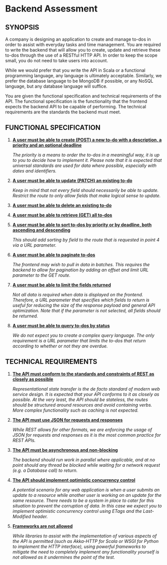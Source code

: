 # **Backend Assessment**

## SYNOPSIS

A company is designing an application to create and manage to-dos in order to assist with everyday tasks and time management. You are required to write the backend that will allow you to create, update and retrieve these to-dos through the use of a RESTful HTTP API. In order to keep the scope small, you do not need to take users into account.

While we would prefer that you write the API in Scala or a functional programming language, any language is ultimately acceptable. Similarly, we prefer the database language to be MongoDB if possible, or any NoSQL language, but any database language will suffice.

You are given the functional specification and technical requirements of the API. The functional specification is the functionality that the frontend expects the backend API to be capable of performing. The technical requirements are the standards the backend must meet.

## FUNCTIONAL SPECIFICATION

1. **<span style="text-decoration:underline;">A user must be able to create (POST) a new to-do with a description, a priority and an optional deadline</span>**

    _The priority is a means to order the to-dos in a meaningful way, it is up to you to decide how to implement it. Please note that it is expected that universal standards are used for data where possible, especially with dates and identifiers._

2. **<span style="text-decoration:underline;">A user must be able to update (PATCH) an existing to-do</span>**

    _Keep in mind that not every field should necessarily be able to update. Restrict the route to only allow fields that make logical sense to update._

3. **<span style="text-decoration:underline;">A user must be able to delete an existing to-do</span>**
4. **<span style="text-decoration:underline;">A user must be able to retrieve (GET) all to-dos</span>**
5. **<span style="text-decoration:underline;">A user must be able to sort to-dos by priority or by deadline, both ascending and descending</span>**

    _This should add sorting by field to the route that is requested in point 4 via a URL parameter._

6. **<span style="text-decoration:underline;">A user must be able to paginate to-dos</span>**

    _The frontend may wish to pull in data in batches. This requires the backend to allow for pagination by adding an offset and limit URL parameter to the GET route._

7. **<span style="text-decoration:underline;">A user must be able to limit the fields returned</span>**

    _Not all data is required when data is displayed on the frontend. Therefore, a URL parameter that specifies which fields to return is useful for reducing the size of the response payload and general API optimization. Note that if the parameter is not selected, all fields should be returned._

8. **<span style="text-decoration:underline;">A user must be able to query to-dos by status</span>**

    _We do not expect you to create a complex query language. The only requirement is a URL parameter that limits the to-dos that return according to whether or not they are overdue._

## TECHNICAL REQUIREMENTS

1. **<span style="text-decoration:underline;">The API must conform to the standards and constraints of REST as closely as possible</span>**

    _Representational state transfer is the de facto standard of modern web service design. It is expected that your API conforms to it as closely as possible. At the very least, the API should be stateless, the routes should be structured around resources and avoid containing verbs. More complex functionality such as caching is not expected._

2. **<span style="text-decoration:underline;">The API must use JSON for requests and responses</span>**

    _While REST allows for other formats, we are enforcing the usage of JSON for requests and responses as it is the most common practice for REST APIs._

3. **<span style="text-decoration:underline;">The API must be asynchronous and non-blocking</span>**

    _The backend should run work in parallel where applicable, and at no point should any thread be blocked while waiting for a network request (e.g. a Database call) to return._

4. **<span style="text-decoration:underline;">The API should implement optimistic concurrency control</span>**

    _A potential scenario for any web application is when a user submits an update to a resource while another user is working on an update for the same resource. There needs to be a system in place to cater for this situation to prevent the corruption of data. In this case we expect you to implement optimistic concurrency control using ETags and the Last-Modified header._

5. **<span style="text-decoration:underline;">Frameworks are not allowed</span>**

    _While libraries to assist with the implementation of various aspects of the API is permitted (such as Akka-HTTP for Scala or WSGI for Python to implement the HTTP interface), using powerful frameworks to mitigate the need to completely implement any functionality yourself is not allowed as it undermines the point of the test._
